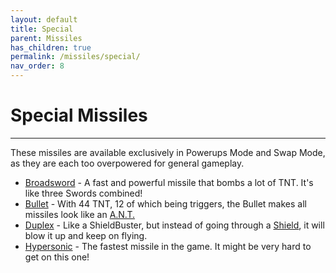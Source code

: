```yaml
---
layout: default
title: Special
parent: Missiles
has_children: true
permalink: /missiles/special/
nav_order: 8
---
```

# Special Missiles
---

These missiles are available exclusively in Powerups Mode and Swap Mode, as they are each too overpowered for general gameplay.

- [Broadsword](https://zeroniaserver.github.io/RocketRidersWiki/missiles/special/broadsword) - A fast and powerful missile that bombs a lot of TNT. It's like three Swords combined!
- [Bullet](https://zeroniaserver.github.io/RocketRidersWiki/missiles/special/bullet) - With 44 TNT, 12 of which being triggers, the Bullet makes all missiles look like an [A.N.T.](https://zeroniaserver.github.io/RocketRidersWiki/missiles/normal/ant)
- [Duplex](https://zeroniaserver.github.io/RocketRidersWiki/missiles/special/duplex) - Like a ShieldBuster, but instead of going through a [Shield](https://zeroniaserver.github.io/RocketRidersWiki/utilities/shield), it will blow it up and keep on flying.
- [Hypersonic](https://zeroniaserver.github.io/RocketRidersWiki/missiles/special/hypersonic) - The fastest missile in the game. It might be very hard to get on this one!

